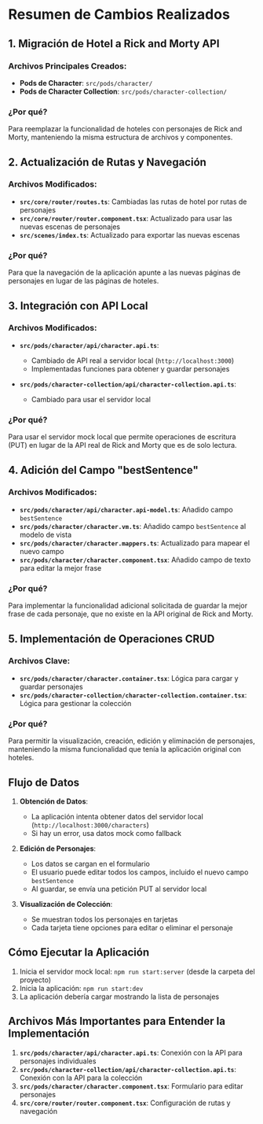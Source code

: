 # Resumen de Cambios Realizados

## 1. Migración de Hotel a Rick and Morty API

### Archivos Principales Creados:
- **Pods de Character**: `src/pods/character/`
- **Pods de Character Collection**: `src/pods/character-collection/`

### ¿Por qué? 
Para reemplazar la funcionalidad de hoteles con personajes de Rick and Morty, manteniendo la misma estructura de archivos y componentes.

## 2. Actualización de Rutas y Navegación

### Archivos Modificados:
- **`src/core/router/routes.ts`**: Cambiadas las rutas de hotel por rutas de personajes
- **`src/core/router/router.component.tsx`**: Actualizado para usar las nuevas escenas de personajes
- **`src/scenes/index.ts`**: Actualizado para exportar las nuevas escenas

### ¿Por qué?
Para que la navegación de la aplicación apunte a las nuevas páginas de personajes en lugar de las páginas de hoteles.

## 3. Integración con API Local

### Archivos Modificados:
- **`src/pods/character/api/character.api.ts`**: 
  - Cambiado de API real a servidor local (`http://localhost:3000`)
  - Implementadas funciones para obtener y guardar personajes

- **`src/pods/character-collection/api/character-collection.api.ts`**:
  - Cambiado para usar el servidor local

### ¿Por qué?
Para usar el servidor mock local que permite operaciones de escritura (PUT) en lugar de la API real de Rick and Morty que es de solo lectura.

## 4. Adición del Campo "bestSentence"

### Archivos Modificados:
- **`src/pods/character/api/character.api-model.ts`**: Añadido campo `bestSentence`
- **`src/pods/character/character.vm.ts`**: Añadido campo `bestSentence` al modelo de vista
- **`src/pods/character/character.mappers.ts`**: Actualizado para mapear el nuevo campo
- **`src/pods/character/character.component.tsx`**: Añadido campo de texto para editar la mejor frase

### ¿Por qué?
Para implementar la funcionalidad adicional solicitada de guardar la mejor frase de cada personaje, que no existe en la API original de Rick and Morty.

## 5. Implementación de Operaciones CRUD

### Archivos Clave:
- **`src/pods/character/character.container.tsx`**: Lógica para cargar y guardar personajes
- **`src/pods/character-collection/character-collection.container.tsx`**: Lógica para gestionar la colección

### ¿Por qué?
Para permitir la visualización, creación, edición y eliminación de personajes, manteniendo la misma funcionalidad que tenía la aplicación original con hoteles.

## Flujo de Datos

1. **Obtención de Datos**: 
   - La aplicación intenta obtener datos del servidor local (`http://localhost:3000/characters`)
   - Si hay un error, usa datos mock como fallback

2. **Edición de Personajes**:
   - Los datos se cargan en el formulario
   - El usuario puede editar todos los campos, incluido el nuevo campo `bestSentence`
   - Al guardar, se envía una petición PUT al servidor local

3. **Visualización de Colección**:
   - Se muestran todos los personajes en tarjetas
   - Cada tarjeta tiene opciones para editar o eliminar el personaje

## Cómo Ejecutar la Aplicación

1. Inicia el servidor mock local: `npm run start:server` (desde la carpeta del proyecto)
2. Inicia la aplicación: `npm run start:dev`
3. La aplicación debería cargar mostrando la lista de personajes

## Archivos Más Importantes para Entender la Implementación

1. **`src/pods/character/api/character.api.ts`**: Conexión con la API para personajes individuales
2. **`src/pods/character-collection/api/character-collection.api.ts`**: Conexión con la API para la colección
3. **`src/pods/character/character.component.tsx`**: Formulario para editar personajes
4. **`src/core/router/router.component.tsx`**: Configuración de rutas y navegación
